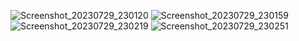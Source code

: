 ![Screenshot_20230729_230120](https://github.com/mohamadahmadabdullahsaif/SmartHome/assets/132301550/5b6d0bc3-91e7-42cc-805b-3f024cb09f4e)
![Screenshot_20230729_230159](https://github.com/mohamadahmadabdullahsaif/SmartHome/assets/132301550/e4028524-761f-4a18-be7a-01d14ca9a315)
![Screenshot_20230729_230219](https://github.com/mohamadahmadabdullahsaif/SmartHome/assets/132301550/f8f77c0f-7fad-4fd1-b10f-a8b13cfce626)
![Screenshot_20230729_230251](https://github.com/mohamadahmadabdullahsaif/SmartHome/assets/132301550/8439ec9a-7034-4b0a-ab3a-c34996c45fd8)

